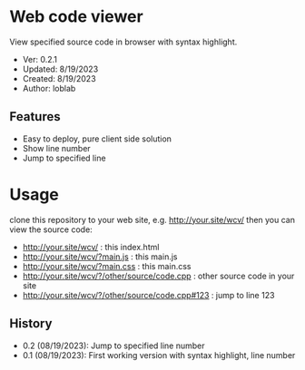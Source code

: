 # Web code viewer

View specified source code in browser with syntax highlight.

- Ver: 0.2.1
- Updated: 8/19/2023
- Created: 8/19/2023
- Author: loblab

## Features

- Easy to deploy, pure client side solution
- Show line number
- Jump to specified line

# Usage

clone this repository to your web site,
e.g. http://your.site/wcv/
then you can view the source code:
- http://your.site/wcv/ : this index.html
- http://your.site/wcv/?main.js : this main.js
- http://your.site/wcv/?main.css : this main.css
- http://your.site/wcv/?/other/source/code.cpp : other source code in your site
- http://your.site/wcv/?/other/source/code.cpp#123 : jump to line 123

## History

- 0.2 (08/19/2023): Jump to specified line number
- 0.1 (08/19/2023): First working version with syntax highlight, line number
